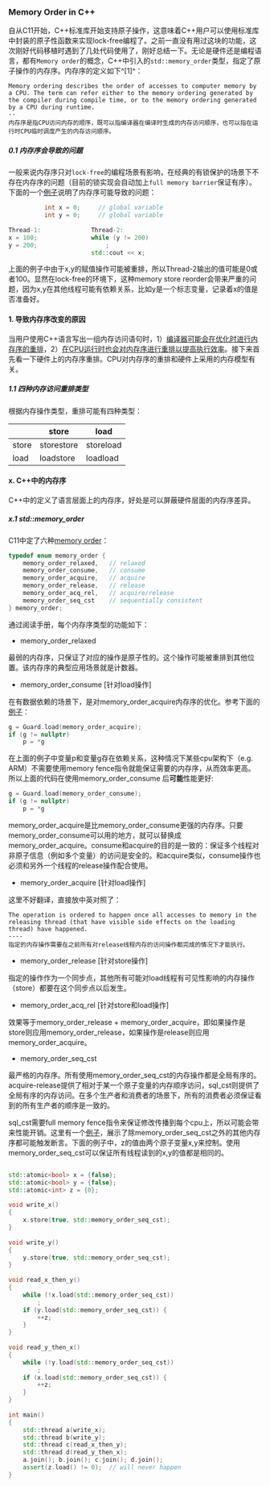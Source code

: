 ### Memory Order in C++

自从C11开始，C++标准库开始支持原子操作，这意味着C++用户可以使用标准库中封装的原子性函数来实现lock-free编程了。之前一直没有用过这块的功能，这次刚好代码移植时遇到了几处代码使用了，刚好总结一下。无论是硬件还是编程语言，都有`Memory order`的概念，C++中引入的`std::memory_order`类型，指定了原子操作的内存序。内存序的定义如下^[1]^：

``` shell
Memory ordering describes the order of accesses to computer memory by a CPU. The term can refer either to the memory ordering generated by the compiler during compile time, or to the memory ordering generated by a CPU during runtime.
--
内存序是指CPU访问内存的顺序，既可以指编译器在编译时生成的内存访问顺序，也可以指在运行时CPU临时调度产生的内存访问顺序。
```

##### 0.1 内存序会导致的问题

一般来说内存序只对`lock-free`的编程场景有影响，在经典的有锁保护的场景下不存在内存序的问题（目前的锁实现会自动加上`full memory barrier`保证有序）。下面的一个[例子](http://senlinzhan.github.io/2017/12/04/cpp-memory-order/)说明了内存序可能导致的问题：

``` c++
          int x = 0;     // global variable
          int y = 0;     // global variable
		  
Thread-1:              Thread-2:
x = 100;               while (y != 200)
y = 200;                   ;
                       std::cout << x;
```

上面的例子中由于x,y的赋值操作可能被重排，所以Thread-2输出的值可能是0或者100。显然在lock-free的环境下，这种memory store reorder会带来严重的问题，因为x,y在其他线程可能有依赖关系，比如y是一个标志变量，记录着x的值是否准备好。

#### 1. 导致内存序改变的原因

当用户使用C++语言写出一组内存访问语句时，1）[编译器可能会在优化时进行内存序的重排](https://preshing.com/20120625/memory-ordering-at-compile-time/)，2）[在CPU运行时也会对内存序进行重排以提高执行效率](https://preshing.com/20120710/memory-barriers-are-like-source-control-operations/)。接下来首先看一下硬件上的内存序重排。CPU对内存序的重排和硬件上采用的内存模型有关。

##### 1.1 四种内存访问重排类型

根据内存操作类型，重排可能有四种类型：

|       | store      | load      |
| ----- | ---------- | --------- |
| store | storestore | storeload |
| load  | loadstore  | loadload  |

#### x. C++中的内存序

C++中的定义了语言层面上的内存序，好处是可以屏蔽硬件层面的内存序差异。

##### x.1 std::memory_order

C11中定了六种[memory order](http://www.cplusplus.com/reference/atomic/memory_order/)：

``` c
typedef enum memory_order {
    memory_order_relaxed,   // relaxed
    memory_order_consume,   // consume
    memory_order_acquire,   // acquire
    memory_order_release,   // release
    memory_order_acq_rel,   // acquire/release
    memory_order_seq_cst    // sequentially consistent
} memory_order;
```

通过阅读手册，每个内存序类型的功能如下：

- memory_order_relaxed

最弱的内存序，只保证了对应的操作是原子性的。这个操作可能被重排到其他位置。该内存序的典型应用场景就是计数器。

- memory_order_consume [针对load操作]

在有数据依赖的场景下，是对memory_order_acquire内存序的优化。参考下面的[例子](https://preshing.com/20140709/the-purpose-of-memory_order_consume-in-cpp11/)：

```c++
g = Guard.load(memory_order_acquire);
if (g != nullptr)
    p = *g
```

在上面的例子中变量p和变量g存在依赖关系，这种情况下某些cpu架构下（e.g. ARM）不需要使用memory fence指令就能保证需要的内存序，从而效率更高。所以上面的代码在使用memory_order_consume 后**可能**性能更好:

``` c++
g = Guard.load(memory_order_consume);
if (g != nullptr)
    p = *g
```

memory_order_acquire是比memory_order_consume更强的内存序。只要memory_order_consume可以用的地方，就可以替换成memory_order_acquire。consume和acquire的目的是一致的：保证多个线程对非原子信息（例如多个变量）的访问是安全的。和acquire类似，consume操作也必须和另外一个线程的release操作配合使用。

- memory_order_acquire [针对load操作]

这里不好翻译，直接放中英对照了：

``` shell
The operation is ordered to happen once all accesses to memory in the releasing thread (that have visible side effects on the loading thread) have happened.
----
指定的内存操作需要在之前所有对release线程内存的访问操作都完成的情况下才能执行。
```

- memory_order_release [针对store操作]

指定的操作作为一个同步点，其他所有可能对load线程有可见性影响的内存操作（store）都要在这个同步点以后发生。

- memory_order_acq_rel [针对store和load操作]

效果等于memory_order_release + memory_order_acquire，即如果操作是store则应用memory_order_release，如果操作是release则应用memory_order_acquire。

- memory_order_seq_cst

最严格的内存序。所有使用memory_order_seq_cst的内存操作都是全局有序的。acquire-release提供了相对于某一个原子变量的内存顺序访问，sql_cst则提供了全局有序的内存访问。在多个生产者和消费者的场景下，所有的消费者必须保证看到的所有生产者的顺序是一致的。

sql_cst需要full memory fence指令来保证修改传播到每个cpu上，所以可能会带来性能开销。这里有一个[例子](https://en.cppreference.com/w/cpp/atomic/memory_order#Sequentially-consistent_ordering)，展示了除memory_order_seq_cst之外的其他内存序都可能触发断言。下面的例子中，z的值由两个原子变量x,y来控制。使用memory_order_seq_cst可以保证所有线程读到的x,y的值都是相同的。

``` c++

std::atomic<bool> x = {false};
std::atomic<bool> y = {false};
std::atomic<int> z = {0};
 
void write_x()
{
    x.store(true, std::memory_order_seq_cst);
}
 
void write_y()
{
    y.store(true, std::memory_order_seq_cst);
}
 
void read_x_then_y()
{
    while (!x.load(std::memory_order_seq_cst))
        ;
    if (y.load(std::memory_order_seq_cst)) {
        ++z;
    }
}
 
void read_y_then_x()
{
    while (!y.load(std::memory_order_seq_cst))
        ;
    if (x.load(std::memory_order_seq_cst)) {
        ++z;
    }
}
 
int main()
{
    std::thread a(write_x);
    std::thread b(write_y);
    std::thread c(read_x_then_y);
    std::thread d(read_y_then_x);
    a.join(); b.join(); c.join(); d.join();
    assert(z.load() != 0);  // will never happen
}
```





